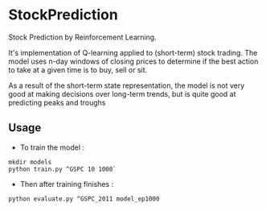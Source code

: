 # StockPrediction
Stock Prediction by Reinforcement Learning.

It's implementation of Q-learning applied to (short-term) stock trading. 
The model uses n-day windows of closing prices to determine if the best action to take at a given time is to buy, sell or sit.

As a result of the short-term state representation, the model is not very good at making decisions over long-term trends, but is quite good at predicting peaks and troughs
## Usage

- To train the model :   
```
mkdir models
python train.py ^GSPC 10 1000`
```
- Then after training finishes : 
```
python evaluate.py ^GSPC_2011 model_ep1000
```

